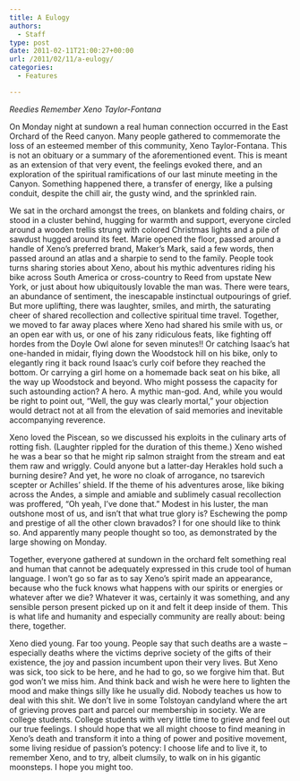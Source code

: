 ```yaml
---
title: A Eulogy
authors: 
  - Staff
type: post
date: 2011-02-11T21:00:27+00:00
url: /2011/02/11/a-eulogy/
categories:
  - Features

---
```

_Reedies Remember Xeno Taylor-Fontana_

On Monday night at sundown a real human connection occurred in the East Orchard of the Reed canyon. Many people gathered to commemorate the loss of an esteemed member of this community, Xeno Taylor-Fontana. This is not an obituary or a summary of the aforementioned event. This is meant as an extension of that very event, the feelings evoked there, and an exploration of the spiritual ramifications of our last minute meeting in the Canyon. Something happened there, a transfer of energy, like a pulsing conduit, despite the chill air, the gusty wind, and the sprinkled rain.

We sat in the orchard amongst the trees, on blankets and folding chairs, or stood in a cluster behind, hugging for warmth and support, everyone circled around a wooden trellis strung with colored Christmas lights and a pile of sawdust hugged around its feet. Marie opened the floor, passed around a handle of Xeno’s preferred brand, Maker’s Mark, said a few words, then passed around an atlas and a sharpie to send to the family. People took turns sharing stories about Xeno, about his mythic adventures riding his bike across South America or cross-country to Reed from upstate New York, or just about how ubiquitously lovable the man was. There were tears, an abundance of sentiment, the inescapable instinctual outpourings of grief. But more uplifting, there was laughter, smiles, and mirth, the saturating cheer of shared recollection and collective spiritual time travel. Together, we moved to far away places where Xeno had shared his smile with us, or an open ear with us, or one of his zany ridiculous feats, like fighting off hordes from the Doyle Owl alone for seven minutes!! Or catching Isaac’s hat one-handed in midair, flying down the Woodstock hill on his bike, only to elegantly ring it back round Isaac’s curly coif before they reached the bottom. Or carrying a girl home on a homemade back seat on his bike, all the way up Woodstock and beyond. Who might possess the capacity for such astounding action? A hero. A mythic man-god. And, while you would be right to point out, “Well, the guy was clearly mortal,” your objection would detract not at all from the elevation of said memories and inevitable accompanying reverence. 

Xeno loved the Piscean, so we discussed his exploits in the culinary arts of rotting fish. (Laughter rippled for the duration of this theme.) Xeno wished he was a bear so that he might rip salmon straight from the stream and eat them raw and wriggly. Could anyone but a latter-day Herakles hold such a burning desire? And yet, he wore no cloak of arrogance, no tsarevich scepter or Achilles’ shield. If the theme of his adventures arose, like biking across the Andes, a simple and amiable and sublimely casual recollection was proffered, “Oh yeah, I’ve done that.” Modest in his luster, the man outshone most of us, and isn’t that what true glory is? Eschewing the pomp and prestige of all the other clown bravados? I for one should like to think so. And apparently many people thought so too, as demonstrated by the large showing on Monday. 

Together, everyone gathered at sundown in the orchard felt something real and human that cannot be adequately expressed in this crude tool of human language. I won’t go so far as to say Xeno’s spirit made an appearance, because who the fuck knows what happens with our spirits or energies or whatever after we die? Whatever it was, certainly it was something, and any sensible person present picked up on it and felt it deep inside of them. This is what life and humanity and especially community are really about: being there, together.

Xeno died young. Far too young. People say that such deaths are a waste – especially deaths where the victims deprive society of the gifts of their existence, the joy and passion incumbent upon their very lives. But Xeno was sick, too sick to be here, and he had to go, so we forgive him that. But god won’t we miss him. And think back and wish he were here to lighten the mood and make things silly like he usually did. Nobody teaches us how to deal with this shit. We don’t live in some Tolstoyan candyland where the art of grieving proves part and parcel our membership in society. We are college students. College students with very little time to grieve and feel out our true feelings. I should hope that we all might choose to find meaning in Xeno’s death and transform it into a thing of power and positive movement, some living residue of passion’s potency: I choose life and to live it, to remember Xeno, and to try, albeit clumsily, to walk on in his gigantic moonsteps. I hope you might too.